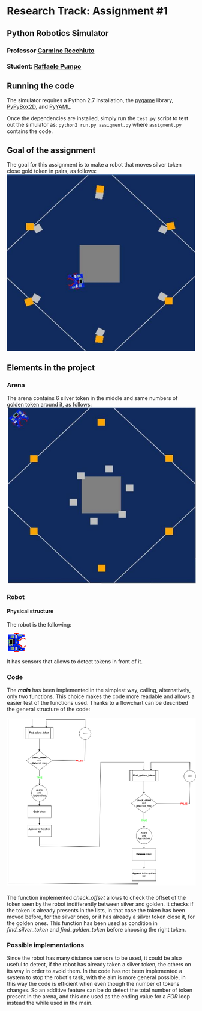 # Research Track: Assignment #1
## Python Robotics Simulator
### Professor [Carmine Recchiuto](https://github.com/CarmineD8)
### Student: [Raffaele Pumpo](https://github.com/RaffaelePumpo)

## Running the code 

The simulator requires a Python 2.7 installation, the [pygame](http://pygame.org/) library, [PyPyBox2D](https://pypi.python.org/pypi/pypybox2d/2.1-r331), and [PyYAML](https://pypi.python.org/pypi/PyYAML/).

Once the dependencies are installed, simply run the `test.py` script to test out the simulator as: `python2 run.py assigment.py` where `assigment.py` contains the code.

## Goal of the assignment
The goal for this assignment is to make a robot that moves silver token close gold token in pairs, as follows:
![Final_position](https://github.com/RaffaelePumpo/Assignment1--Research-Track-1/blob/master/robot-sim/Final_position.png)

## Elements in the project
### Arena
The arena contains 6 silver token in the middle and same numbers of golden token around it, as follows:
![Initial_position](https://github.com/RaffaelePumpo/Assignment1--Research-Track-1/blob/master/robot-sim/Initial_position.png)

### Robot
#### Physical structure
The robot is the following:

![robot](https://github.com/RaffaelePumpo/Assignment1--Research-Track-1/blob/master/robot-sim/robot.png)

It has sensors that allows to detect tokens in front of it.


### Code

The  __*main*__    has been implemented in the simplest way, calling, alternatively, only two functions. This choice makes the code more readable and allows a easier test of the functions used.
Thanks to a flowchart can be described the general structure of the code:

![Flowchart](https://github.com/RaffaelePumpo/Assignment1--Research-Track-1/blob/master/robot-sim/Flowchart.png)

#### 
The function implemented *check_offset* allows to check the offset of the token seen by the robot indifferently between silver and golden. It checks if the token is already presents in the lists, in that case the token has been moved before, for the silver ones, or it has already a silver token close it, for the golden ones.
This function has been used as condition in *find_silver_token* and *find_golden_token* before choosing the right token.


### Possible implementations
Since the robot has many distance sensors to be used, it could be also useful to detect, if the robot has already taken a silver token, the others on its way in order to avoid them. 
In the code has not been implemented a system  to stop the robot's task, with the aim is more general possible, in this way the code is efficient when even though the number of tokens changes.
 So an additive feature can be do detect the total number of token present in the arena, and this one used as the ending value for a *FOR* loop instead the while used in the main.


